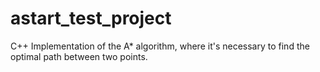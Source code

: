# astart_test_project
C++ Implementation of the A* algorithm, where it's necessary to find the optimal path between two points.

